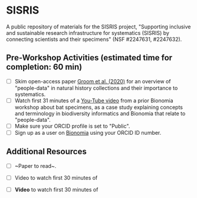 # SISRIS
A public repository of materials for the SISRIS project, "Supporting inclusive and sustainable research infrastructure for systematics (SISRIS) by connecting scientists and their specimens" (NSF #2247631, #2247632).

## Pre-Workshop Activities (estimated time for completion: 60 min)

- [ ] Skim open-access paper [Groom et al. (2020)](https://doi.org/10.1093/database/baaa072) for an overview of "people-data" in natural history collections and their importance to systematics.
- [ ] Watch first 31 minutes of a [You-Tube video](https://www.youtube.com/watch?v=PL_feKhrwMQ) from a prior Bionomia workshop about bat specimens, as a case study explaining concepts and terminology in biodiversity informatics and Bionomia that relate to "people-data".
- [ ] Make sure your ORCID profile is set to "Public".
- [ ] Sign up as a user on [Bionomia](https://bionomia.net/) using your ORCID ID number.

## Additional Resources
- [ ] ~Paper to read~.
- [ ] Video to watch first 30 minutes of
- [ ] **Video** to watch first 30 minutes of

